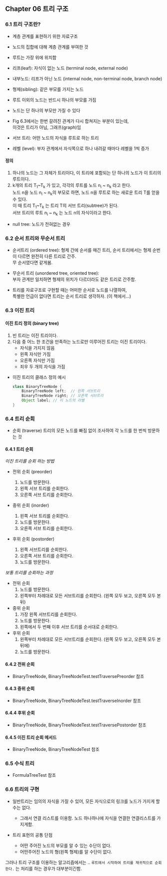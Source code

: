 ## Chapter 06 트리 구조

### 6.1 트리 구조란?
* 계층 관계를 표현하기 위한 자료구조
* 노드의 집합에 대해 계층 관계를 부여한 것
* 루트는 가장 위에 위치함
* 리프(leaf): 자식이 없는 노드 (terminal node, external node) 
* 내부노드: 리프가 아닌 노드 (internal node, non-terminal node, branch node)
* 형제(sibling): 같은 부모를 가지는 노드 
* 루트 이외의 노드는 반드시 하나의 부모를 가짐
* 노드는 단 하나의 부모만 가질 수 있다

* Fig 6.3에서는 한번 갈려진 관계가 다시 합쳐지는 부분이 있는데,  
이것은 트리가 아님, 그래프(graph)임
  
* 서브 트리: 어떤 노드의 자식을 루트로 하는 트리
* 레벨 (level): 부자 관계에서 자식쪽으로 하나 내려갈 때마다 레벨을 1씩 증가

#### 정의
1. 하나의 노드는 그 자체가 트리이다, 이 트리에 포함되는 단 하나의 노드가 이 트리의 루트이다.
2. k개의 트리 T<sub>1</sub>~T<sub>k</sub> 가 있고, 각각의 루트를 노드 n<sub>i</sub> ~ n<sub>k</sub> 라고 한다.  
   노드 n을 노드 n<sub>i</sub> ~ n<sub>k</sub>의 부모로 하면, 노드 n을 루트로 하는 새로운 트리 T를 얻을 수 있다.  
   이 때 트리 T<sub>1</sub>~T<sub>k</sub> 는 트리 T의 서브 트리(subtree)가 된다.  
   서브 트리의 루트 n<sub>i</sub> ~ n<sub>k</sub> 는 노드 n의 자식이라고 한다.

* null tree: 노드가 전혀없는 경우 


### 6.2 순서 트리와 무순서 트리
* 순서트리 (ordered tree): 형제 간에 순서를 매긴 트리, 순서 트리에서는 형제 순번이 다르면 완전히 다른 트리로 간주.  
  무 순서였다면 같게봄.

* 무순서 트리 (unordered tree, oriented tree):  
  부자 관계만 일치하면 형제의 위치가 다르더라도 같은 트리로 간주함.

* 트리를 자료구조로 구현할 때는 어떠한 순서로 노드를 나열하여,  
  특별한 언급이 없다면 트리는 순서 트리로 생각하자. (이 책에서...)

### 6.3 이진 트리
#### 이진 트리 정의 (binary tree)
1. 빈 트리는 이진 트리이다.
2. 다음 중 어느 한 조건을 만족하는 노드로만 이루어진 트리는 이진 트리이다.
    * 자식을 가지지 않음
    * 왼쪽 자식만 가짐
    * 오른쪽 자식만 가짐
    * 죄우 두 개의 자식을 가짐

* 이진 트리의 클래스 정의 예시
    ```java
    class BinaryTreeNode {
        BinaryTreeNode left;  // 왼쪽 서브트리
        BinaryTreeNode right; // 오른쪽 서브트리
        Object label; // 이 노드의 라벨
    }
    ```

### 6.4 트리 순회
* 순회 (traverse)
트리의 모든 노드를 빠짐 없이 조사하여 각 노드를 한 번씩 방문하는 것
#### 6.4.1 트리 순회
*이진 트리를 순회 하는 방법*
* 전위 순회 (preorder)
    1. 노드를 방문한다.
    2. 왼쪽 서브 트리를 순회한다.
    3. 오른쪽 서브 트리를 순회한다.
    
* 중위 순회 (inorder)
    1. 왼쪽 서브 트리를 순회한다.
    2. 노드를 방문한다.
    3. 오른쪽 서브 트리를 순회한다.
    
* 후위 순회 (postorder) 
    1. 왼쪽 서브트리를 순회한다.
    2. 오른쪽 서브 트리를 순회한다.
    3. 노드를 방문한다.
    
*보통 트리를 순회하는 과정*    
* 전위 순회
    1. 노드를 방문한다.
    2. 왼쪽부터 차례대로 모든 서브트리를 순회한다. (왼쪽 모두 보고, 오른쪽 모두 본 뒤)
* 중위 순회
    1. 가장 왼쪽 서브트리를 순회한다.
    2. 노드를 방문한다.
    3. 왼쪽에서 두 번째 이후 서브 트리를 순서대로 순회한다.
* 후위 순회
    1. 왼쪽부터 차례대로 모든 서브트리를 순회한다. (왼쪽 모두 보고, 오른쪽 모두 본뒤에)
    2. 노드를 방문한다.
    
#### 6.4.2 전위 순회
* BinaryTreeNode, BinaryTreeNodeTest.testTraversePreorder 참조 

#### 6.4.3 중위 순회
* BinaryTreeNode, BinaryTreeNodeTest.testTraverseInorder 참조

#### 6.4.4 후위 순회
* BinaryTreeNode, BinaryTreeNodeTest.testTraversePostorder 참조

#### 6.4.5 이진 트리 순회 메서드 
* BinaryTreeNode, BinaryTreeNodeTest 참조



### 6.5 수식 트리
* FormulaTreeTest 참조



### 6.6 트리의 구현
* 일반트리는 임의의 자식을 가질 수 있어, 모든 자식으로의 링크를 노드가 가지게 할 수는 없다.
    * 그래서 연결 리스트를 이용함. 노드 하나하나에 자식을 연결한 연결리스트를 가지게함.

* 트리 표현의 공통 단점
    * 어떤 주어진 노드의 부모를 알 수 있는 수단이 없다.
    * 어떤주어진 노드의 형(왼쪽 형제)를 알 수단이 없다.  


그러나 트리 구조를 이용하는 알고리즘에서는 .. 
`루트에서 시작하여 트리를 재귀적으로 순회한다.` 는 처리를 하는 경우가 대부분이긴함.

